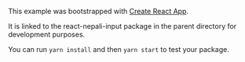 This example was bootstrapped with [Create React App](https://github.com/facebook/create-react-app).

It is linked to the react-nepali-input package in the parent directory for development purposes.

You can run `yarn install` and then `yarn start` to test your package.
